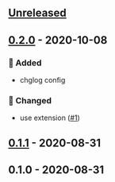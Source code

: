 <a name="unreleased"></a>
## [Unreleased]


<a name="0.2.0"></a>
## [0.2.0] - 2020-10-08
### 🍰 Added
- chglog config

### 🔧 Changed
- use extension ([#1](https://github.com/syntro-opensource/actiontest/issues/1))


<a name="0.1.1"></a>
## [0.1.1] - 2020-08-31

<a name="0.1.0"></a>
## 0.1.0 - 2020-08-31

[Unreleased]: https://github.com/syntro-opensource/actiontest/compare/0.2.0...HEAD
[0.2.0]: https://github.com/syntro-opensource/actiontest/compare/0.1.1...0.2.0
[0.1.1]: https://github.com/syntro-opensource/actiontest/compare/0.1.0...0.1.1

